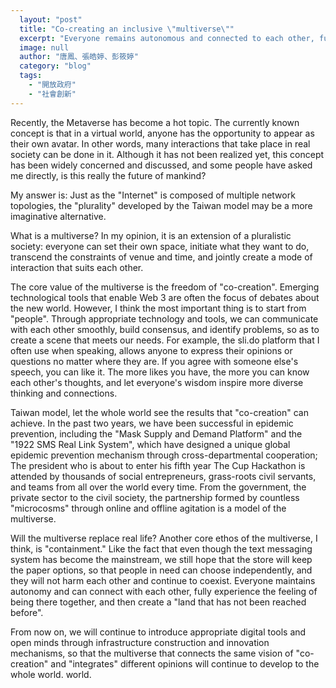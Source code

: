 ```yaml
---
  layout: "post"
  title: "Co-creating an inclusive \"multiverse\""
  excerpt: "Everyone remains autonomous and connected to each other, fully experiencing the feeling of being there together, and then creating a \"land that no one has ever reached\"."
  image: null
  author: "唐鳳、張皓婷、彭筱婷"
  category: "blog"
  tags: 
    - "開放政府"
    - "社會創新"
---
```



 Recently, the Metaverse has become a hot topic. The currently known concept is that in a virtual world, anyone has the opportunity to appear as their own avatar. 
 In other words, many interactions that take place in real society can be done in it. Although it has not been realized yet, this concept has been widely concerned and discussed, and some people have asked me directly, is this really the future of mankind? 

 My answer is: Just as the "Internet" is composed of multiple network topologies, the "plurality" developed by the Taiwan model may be a more imaginative alternative. 

 What is a multiverse? In my opinion, it is an extension of a pluralistic society: everyone can set their own space, initiate what they want to do, transcend the constraints of venue and time, and jointly create a mode of interaction that suits each other. 

 The core value of the multiverse is the freedom of "co-creation". Emerging technological tools that enable Web 3 are often the focus of debates about the new world. 
 However, I think the most important thing is to start from "people". Through appropriate technology and tools, we can communicate with each other smoothly, build consensus, and identify problems, so as to create a scene that meets our needs. 
 For example, the sli.do platform that I often use when speaking, allows anyone to express their opinions or questions no matter where they are. 
 If you agree with someone else's speech, you can like it. The more likes you have, the more you can know each other's thoughts, and let everyone's wisdom inspire more diverse thinking and connections. 

Taiwan model, let the whole world see the results that "co-creation" can achieve. In the past two years, we have been successful in epidemic prevention, including the "Mask Supply and Demand Platform" and the "1922 SMS Real Link System", which have designed a unique global epidemic prevention mechanism through cross-departmental cooperation; 
The president who is about to enter his fifth year The Cup Hackathon is attended by thousands of social entrepreneurs, grass-roots civil servants, and teams from all over the world every time. 
 From the government, the private sector to the civil society, the partnership formed by countless "microcosms" through online and offline agitation is a model of the multiverse. 

 Will the multiverse replace real life? Another core ethos of the multiverse, I think, is "containment." 
Like the fact that even though the text messaging system has become the mainstream, we still hope that the store will keep the paper options, so that people in need can choose independently, and they will not harm each other and continue to coexist. 
 Everyone maintains autonomy and can connect with each other, fully experience the feeling of being there together, and then create a "land that has not been reached before". 

From now on, we will continue to introduce appropriate digital tools and open minds through infrastructure construction and innovation mechanisms, so that the multiverse that connects the same vision of "co-creation" and "integrates" different opinions will continue to develop to the whole world. world. 
